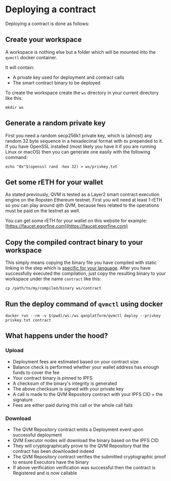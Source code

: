 # Deploying a contract

Deploying a contract is done as follows:

## Create your workspace

A workspace is nothing else but a folder which will be mounted into the ```qvmctl``` docker container.

It will contain:
- A private key used for deployment and contract calls
- The smart contract binary to be deployed

To create the workspace create the ```ws``` directory in your current directory like this:

```mkdir ws```

## Generate a random private key

First you need a random secp256k1 private key, which is (almost) any random 32 byte sequence in a hexadecimal format with ```0x``` prepended to it.
If you have OpenSSL installed (most likely you have it if you are running Linux or macOS) then you can generate one easily with the following command:

```echo "0x"$(openssl rand -hex 32) > ws/privkey.txt```

## Get some rETH for your wallet

As stated previously, QVM is tested as a Layer2 smart contract execution engine on the Ropsten Ethereum testnet.
First you will need at least 1 rETH so you can play around qith QVM, because fees related to the operations must be paid on the testnet as well.

You can get some rETH for your wallet on this website for example: [https://faucet.egorfine.com](https://faucet.egorfine.com)

## Copy the compiled contract binary to your workspace

This simply means copying the binary file you have compiled with static linking in the step which is [specific for your language](./compile.md).
After you have successfully executed the compilation, just copy the resulting binary to your workspace under the name ```contract``` like this:

```cp /path/to/my/compiled/binary ws/contract```

## Run the deploy command of ```qvmctl``` using docker


```
docker run --rm -v $(pwd)/ws:/ws qanplatform/qvmctl deploy --privkey privkey.txt contract
```

## What happens under the hood?

### Upload

- Deployment fees are estimated based on your contract size
- Balance check is performed whether your wallet address has enough funds to cover the fee
- Your contract binary is pinned to IPFS
- A checksum of the binary's integrity is generated
- The above checksum is signed with your private key
- A call is made to the QVM Repository contract with your IPFS CID + the signature
- Fees are either paid during this call or the whole call fails

### Download

- The QVM Repository contract emits a Deployment event upon successful deployment
- QVM Executor nodes will download the binary based on the IPFS CID
- They will cryptographically prove to the QVM Repository that the contract has been downloaded indeed
- The QVM Repository contract verifies the submitted cryptographic proof to ensure Executors have the binary
- If above verification verification was successful then the contract is Registered and is now callable
